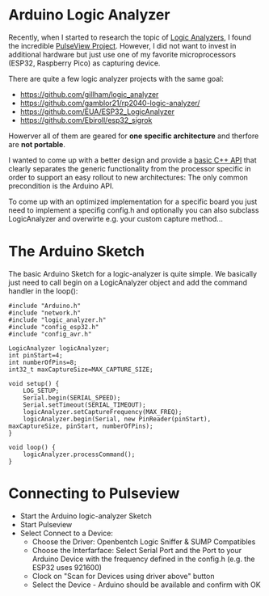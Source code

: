 # Arduino Logic Analyzer

Recently, when I started to research the topic of [Logic Analyzers](https://en.wikipedia.org/wiki/Logic_analyzer), I found the incredible [PulseView Project](https://sigrok.org/wiki/PulseView). However, I did not want to invest in additional hardware but just use one of my favorite microprocessors (ESP32, Raspberry Pico) as capturing device.

There are quite a few logic analyzer projects with the same goal:

- https://github.com/gillham/logic_analyzer
- https://github.com/gamblor21/rp2040-logic-analyzer/
- https://github.com/EUA/ESP32_LogicAnalyzer
- https://github.com/Ebiroll/esp32_sigrok

Howerver all of them are geared for __one specific architecture__ and therfore are __not portable__.

I wanted to come up with a better design and provide a [basic C++ API](https://pschatzmann.github.io/logic-analyzer/html/annotated.html) that clearly separates the generic functionality from the processor specific in order to support an easy rollout to new architectures: The only common precondition is the Arduino API. 

To come up with an optimized implementation for a specific board you just need to implement a specifig config.h and optionally you can also subclass LogicAnalyzer and overwirte e.g. your custom capture method...

# The Arduino Sketch

The basic Arduino Sketch for a logic-analyzer is quite simple. We basically just need to call begin on a LogicAnalyzer object and add the command handler in the loop():

```
#include "Arduino.h"
#include "network.h"
#include "logic_analyzer.h"
#include "config_esp32.h"
#include "config_avr.h"

LogicAnalyzer logicAnalyzer;
int pinStart=4;
int numberOfPins=8;
int32_t maxCaptureSize=MAX_CAPTURE_SIZE;

void setup() {
    LOG_SETUP;
    Serial.begin(SERIAL_SPEED);  
    Serial.setTimeout(SERIAL_TIMEOUT);
    logicAnalyzer.setCaptureFrequency(MAX_FREQ);
    logicAnalyzer.begin(Serial, new PinReader(pinStart), maxCaptureSize, pinStart, numberOfPins);
}

void loop() {
    logicAnalyzer.processCommand();
}
```



# Connecting to Pulseview

- Start the Arduino logic-analyzer Sketch
- Start Pulseview
- Select Connect to a Device:
    - Choose the Driver: Openbentch Logic Sniffer & SUMP Compatibles
    - Choose the Interfarface: Select Serial Port and the Port to your Arduino Device with the frequency defined in the config<Device>.h (e.g. the ESP32 uses 921600)
    - Clock on "Scan for Devices using driver above" button
    - Select the Device - Arduino should be available and confirm with OK

